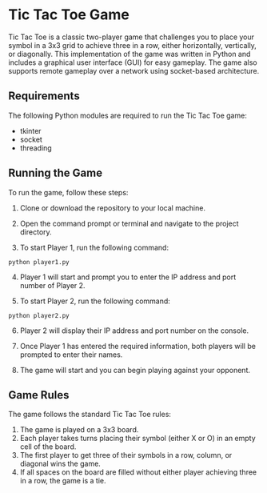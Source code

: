 # Tic Tac Toe Game
Tic Tac Toe is a classic two-player game that challenges you to place your symbol in a 3x3 grid to achieve three in a row, either horizontally, vertically, or diagonally. This implementation of the game was written in Python and includes a graphical user interface (GUI) for easy gameplay. The game also supports remote gameplay over a network using socket-based architecture.

## Requirements
The following Python modules are required to run the Tic Tac Toe game:

+ tkinter
+ socket
+ threading
## Running the Game
 To run the game, follow these steps:

1. Clone or download the repository to your local machine.

2. Open the command prompt or terminal and navigate to the project directory.

3. To start Player 1, run the following command:
```
python player1.py
```
4. Player 1 will start and prompt you to enter the IP address and port number of Player 2.

5. To start Player 2, run the following command:

```
python player2.py
```

6. Player 2 will display their IP address and port number on the console. 

7. Once Player 1 has entered the required information, both players will be prompted to enter their names.

8. The game will start and you can begin playing against your opponent.

## Game Rules
The game follows the standard Tic Tac Toe rules:

1. The game is played on a 3x3 board.
2. Each player takes turns placing their symbol (either X or O) in an empty cell of the board.
3. The first player to get three of their symbols in a row, column, or diagonal wins the game.
4. If all spaces on the board are filled without either player achieving three in a row, the game is a tie.
